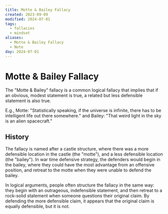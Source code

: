 ```yaml
---
title: Motte & Bailey Fallacy
created: 2023-09-09
modified: 2024-07-01
tags:
  - fallacies
  - mindset
aliases:
  - Motte & Bailey Fallacy
  - Note
day: 2024-07-01
---
```


# Motte & Bailey Fallacy
The "Motte & Bailey" fallacy is a common logical fallacy that implies that if an obvious, modest statement is true, a related but less defensible statement is also true.

E.g., Motte: "Statistically speaking, if the universe is infinite, there has to be intelligent life out there somewhere." and Bailey: "That weird light in the sky is an alien spacecraft."

## History
The fallacy is named after a castle structure, where there was a more defensible location in the castle (the "motte"), and a less defensible location (the "bailey"). In war time defensive strategy, the defenders would begin in the bailey, where they could have the most advantage from an offensive position, and retreat to the motte when they were unable to defend the bailey. 

In logical arguments, people often structure the fallacy in the same way: they begin with an outrageous, indefensible statement, and then retreat to a rock-solid statement when someone questions their original claim. By defending the more defensible claim, it appears that the original claim is equally defensible, but it is not.

